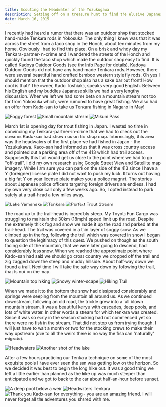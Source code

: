 ```yaml
---
title: Scouting the Headwater of the Yozukugawa
description: Setting off on a treasure hunt to find the elusive Japanese trout
date: March 16, 2015
---
```


<div class="text-lg m-2">
<p class="mb-2">I recently had heard a rumor that there was an outdoor shop that stocked hand-made Tenkara rods in Yokosuka. The only thing I knew was that it was across the street from a taco shop in the Honch, about ten minutes from my home. Obviously I had to find this place. On a brisk and windy day my Tenkara-partner-in-crime and I wandered the streets of the Honch and quickly found the taco shop which made the outdoor shop easy to find. It is called Kadoya Outdoor Goods (see the <a href="https://fallfishtenkara.com/tenkara-fishing-stores/">Info Page</a> for details). Kadoya Outdoor Goods did not have any hand-made Tenkara rods. However, there were several beautiful hand crafted bamboo western style fly rods. Oh yes I should mention that the outdoor shop also has a sake bar out front! How cool is that? The owner, Kado Toshiaka, speaks very good English. Between his English and my buddies Japanese skills we had a very lengthy discussion. When we left we had some beta on a mountain stream not too far from Yokosuka which, were rumored to have great fishing. We also had an offer from Kado-san to take us Tenkara fishing in Nagano in May!</p>

<img class="w-8/12 rounded-lg shadow-lg mx-auto" src="https://fallfish-tenkara-images.s3-us-west-1.amazonaws.com/FfT+-+Yozukugawa+Headwaters/C/Fog_Yozuku-River_Headwaters_Exploration.jpg" alt="Foggy forest" />

<img class="w-8/12 rounded-lg shadow-lg mx-auto" src="https://fallfish-tenkara-images.s3-us-west-1.amazonaws.com/FfT+-+Yozukugawa+Headwaters/C/Keiryu_Small-Mountain-Stream_Yozukugawa_Headwaters.jpg" alt="Small mountain stream" />

<img class="w-8/12 rounded-lg shadow-lg mx-auto" src="https://fallfish-tenkara-images.s3-us-west-1.amazonaws.com/FfT+-+Yozukugawa+Headwaters/C/Lake-Yamanaka_Mikuni-Pass.JPG" alt="Mikuni Pass" />

<p class="mt-2 mb-2">March 1st is opening day for trout fishing in Japan. I wasted no time in convincing my Tenkara-partner-in-crime that we had to check out the streams Kado-san had shown us on his shop map. Interestingly, this area was the headwaters of the first place we had fished in Japan - the Yozukukawa. Kado-san had informed us that it was cross country access and pointed out a parking area off of the 413 which had trail access. Supposedly this trail would get us close to the point where we had to go "off-trail". I did my own research using Google Street View and Satellite map imagery. While I am sure you can park on the side of the 413 since I have a Y (foreigner) license plate I did not want to push my luck. It turns out having a big fat Y on your license plate makes you a police magnet. The stories about Japanese police officers targeting foreign drivers are endless. I had my own very close call only a few weeks ago. So, I opted instead to park safely at a trail-head a few miles away.</p>

<img class="w-8/12 rounded-lg shadow-lg mx-auto" src="https://fallfish-tenkara-images.s3-us-west-1.amazonaws.com/FfT+-+Yozukugawa+Headwaters/C/Lake_Yamanaka_Mount-Fuji_Snow_Tenkara.jpg" alt="Lake Yamanaka" />

<img class="w-8/12 rounded-lg shadow-lg mx-auto" src="https://fallfish-tenkara-images.s3-us-west-1.amazonaws.com/FfT+-+Yozukugawa+Headwaters/C/Mount-Fuji_Yozukugawa_Tenkara.JPG" alt="Tenkara" />

<img class="w-8/12 rounded-lg shadow-lg mx-auto" src="https://fallfish-tenkara-images.s3-us-west-1.amazonaws.com/FfT+-+Yozukugawa+Headwaters/C/Perfect-Trout-Stream_Japan_Keiryu.jpg" alt="Perfect Trout Stream" />

<p class="mt-2 mb-2"> The road up to the trail-head is incredibly steep. My Toyota Fun Cargo was struggling to maintain the 30km (18mph) speed limit up the road. Despite the extremely thick fog and snow we made it up the road and parked at the trail-head. The trail was covered in a thin layer of soggy snow. As we climbed up in the fog, following the trail which was covered in snow I began to question the legitimacy of this quest. We pushed on though as the south facing side of the mountain, that we were later going to descend, had considerably less snow. When we reached the approximate point where Kado-san had said we should go cross country we dropped off the trail and zig zagged down the steep and muddy hillside. About half-way down we found a trail. Next time I will take the safe way down by following the trail, that is not on the map.</p>

<img class="w-8/12 rounded-lg shadow-lg mx-auto" src="https://fallfish-tenkara-images.s3-us-west-1.amazonaws.com/FfT+-+Yozukugawa+Headwaters/C/Shrine_Japan_Mountaintop_Hike_Fishing.jpg" alt="Mountain top hiking" />

<img class="w-8/12 rounded-lg shadow-lg mx-auto" src="https://fallfish-tenkara-images.s3-us-west-1.amazonaws.com/FfT+-+Yozukugawa+Headwaters/C/Snow_Yozuku-River_Lake-Tanazawa_Tenkara_Headwaters.jpg" alt="Snowy winter-scape" />

<img class="w-8/12 rounded-lg shadow-lg mx-auto" src="https://fallfish-tenkara-images.s3-us-west-1.amazonaws.com/FfT+-+Yozukugawa+Headwaters/C/Trail_Hiking_Yozukugawa_Tenkara_Headwaters.jpg" alt="Hiking Trail" />

<p class="mt-2 mb-2">When we made it to the bottom the snow had dissipated considerably and springs were seeping from the mountain all around us. As we continued downstream, following an old road, the trickle grew into a full blown mountain stream. It was a beautiful keiryu with cascades, deep pools, and lots of white water. In other words a stream for which tenkara was created. Since it was so early in the season stocking had not commenced yet so there were no fish in the stream. That did not stop us from trying though. I will just have to wait a month or two for the stocking crews to make their way upstream (due to all the weirs there is no way the fish can 'naturally' migrate).</p> 

<img class="w-8/12 rounded-lg shadow-lg mx-auto" src="https://fallfish-tenkara-images.s3-us-west-1.amazonaws.com/FfT+-+Yozukugawa+Headwaters/C/Yozukugawa_Moss_Japan.JPG" alt="Headwaters" />

<img class="w-8/12 rounded-lg shadow-lg mx-auto" src="https://fallfish-tenkara-images.s3-us-west-1.amazonaws.com/FfT+-+Yozukugawa+Headwaters/C/Yozukugawa_Yozuku-River_Headwaters_Lake-Tanazawa.jpg" alt="Another shot of the lake" />

<p class="mt-2">After a few hours practicing our Tenkara technique on some of the most exquisite pools I have ever seen the sun was getting low on the horizon. So we decided it was best to begin the long hike out. It was a good thing we left a little earlier than planned as the hike up was much steeper than anticipated and we got to back to the car about half-an-hour before sunset.</p>

<img class="w-8/12 rounded-lg shadow-lg mx-auto" src="https://fallfish-tenkara-images.s3-us-west-1.amazonaws.com/FfT+-+Yozukugawa+Headwaters/C/Weir_Deep-Pool_Fishing_Tenkara_Yamame.jpg" alt="A deep pool below a weir" />

<img class="w-8/12 rounded-lg shadow-lg mx-auto" src="https://fallfish-tenkara-images.s3-us-west-1.amazonaws.com/FfT+-+Yozukugawa+Headwaters/C/Yozuku-River_Headwaters.JPG" alt="Headwaters Tenkara" />

<img class="w-8/12 rounded-lg shadow-lg mx-auto" src="https://fallfish-tenkara-images.s3-us-west-1.amazonaws.com/FfT+-+Yozukugawa+Headwaters/C/Yozuku-River_Headwaters_Tenkara_Japan.JPG" alt="Thank you Kado-san for everything - you are an amazing friend. I will never forget all the adventures you shared with me." />
</div>